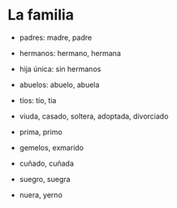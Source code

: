 # La familia

- padres: madre, padre

- hermanos: hermano, hermana

- hija única: sin hermanos

- abuelos: abuelo, abuela

- tíos: tío, tia

- viuda, casado, soltera, adoptada, divorciado

- prima, primo

- gemelos, exmarido

- cuñado, cuñada

- suegro, suegra 

- nuera, yerno
